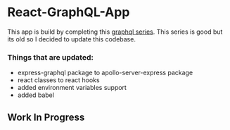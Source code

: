 # React-GraphQL-App

This app is build by completing this [graphql series](https://www.youtube.com/playlist?list=PL4cUxeGkcC9iK6Qhn-QLcXCXPQUov1U7f). This series is good but its old so I decided to update this codebase.

### Things that are updated:
- express-graphql package to apollo-server-express package
- react classes to react hooks
- added environment variables support 
- added babel

## **Work In Progress**